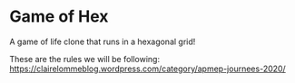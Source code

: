 # Game of Hex

A game of life clone that runs in a hexagonal grid!

These are the rules we will be following:
https://clairelommeblog.wordpress.com/category/apmep-journees-2020/ 